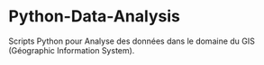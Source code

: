 # Python-Data-Analysis
Scripts Python pour Analyse des données dans le domaine du GIS (Géographic Information System).
